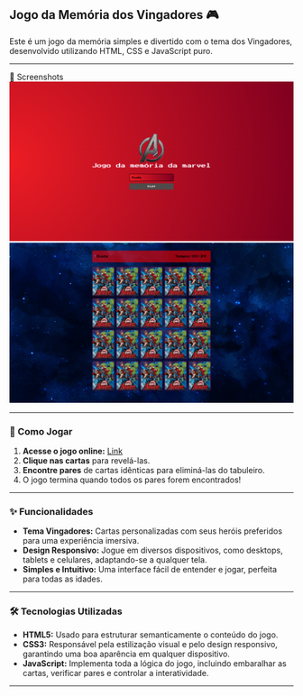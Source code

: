 ## Jogo da Memória dos Vingadores 🎮
Este é um jogo da memória simples e divertido com o tema dos Vingadores, desenvolvido utilizando HTML, CSS e JavaScript puro. 

-----

📸 Screenshots
![alt text](image.png)
![alt text](image-1.png)

-----

### 🚀 Como Jogar

1.  **Acesse o jogo online:** [Link](https://mariaesmdev.github.io/Jogo-da-memoria-marvel/)
2.  **Clique nas cartas** para revelá-las.
3.  **Encontre pares** de cartas idênticas para eliminá-las do tabuleiro.
4.  O jogo termina quando todos os pares forem encontrados\!

-----

### ✨ Funcionalidades

  * **Tema Vingadores:** Cartas personalizadas com seus heróis preferidos para uma experiência imersiva.
  * **Design Responsivo:** Jogue em diversos dispositivos, como desktops, tablets e celulares, adaptando-se a qualquer tela.
  * **Simples e Intuitivo:** Uma interface fácil de entender e jogar, perfeita para todas as idades.

-----

### 🛠️ Tecnologias Utilizadas

  * **HTML5:** Usado para estruturar semanticamente o conteúdo do jogo.
  * **CSS3:** Responsável pela estilização visual e pelo design responsivo, garantindo uma boa aparência em qualquer dispositivo.
  * **JavaScript:** Implementa toda a lógica do jogo, incluindo embaralhar as cartas, verificar pares e controlar a interatividade.

-----


